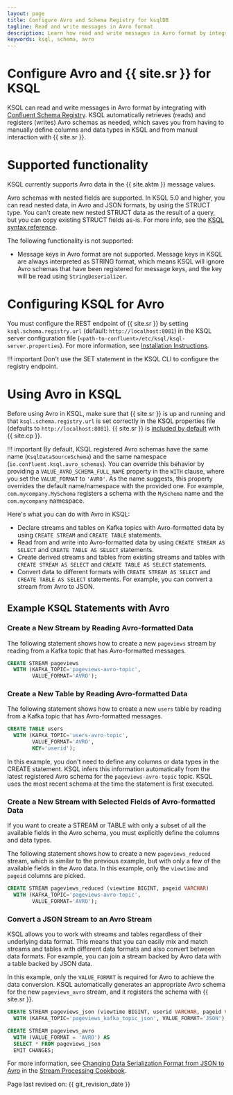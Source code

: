 ```yaml
---
layout: page
title: Configure Avro and Schema Registry for ksqlDB
tagline: Read and write messages in Avro format
description: Learn how read and write messages in Avro format by integrating ksqlDB with Confluent Schema Registry
keywords: ksql, schema, avro
---
```


Configure Avro and {{ site.sr }} for KSQL
=========================================

KSQL can read and write messages in Avro format by integrating with
[Confluent Schema Registry](https://docs.confluent.io/current/schema-registry/index.html).
KSQL automatically retrieves (reads) and registers (writes) Avro schemas as
needed, which saves you from having to manually define columns
and data types in KSQL and from manual interaction with {{ site.sr }}.

Supported functionality
=======================

KSQL currently supports Avro data in the {{ site.aktm }} message
values.

Avro schemas with nested fields are supported. In KSQL 5.0 and higher,
you can read nested data, in Avro and JSON formats, by using the STRUCT
type. You can't create new nested STRUCT data as the result of a query,
but you can copy existing STRUCT fields as-is. For more info, see the
[KSQL syntax reference](../../developer-guide/syntax-reference.md#struct).

The following functionality is not supported:

-   Message keys in Avro format are not supported. Message keys in KSQL
    are always interpreted as STRING format, which means KSQL will
    ignore Avro schemas that have been registered for message keys, and
    the key will be read using `StringDeserializer`.

Configuring KSQL for Avro
=========================

You must configure the REST endpoint of {{ site.sr }} by setting
`ksql.schema.registry.url` (default: `http://localhost:8081`) in the
KSQL server configuration file
(`<path-to-confluent>/etc/ksql/ksql-server.properties`). For more
information, see [Installation Instructions](../installing.md#installation-instructions).

!!! important
      Don't use the SET statement in the KSQL CLI to configure the registry
      endpoint.

Using Avro in KSQL
==================

Before using Avro in KSQL, make sure that {{ site.sr }} is up and
running and that `ksql.schema.registry.url` is set correctly in the KSQL
properties file (defaults to `http://localhost:8081`). {{ site.sr }} is
[included by
default](https://docs.confluent.io/current/quickstart/index.html) with
{{ site.cp }}.

!!! important
      By default, KSQL registered Avro schemas have the same name
      (`KsqlDataSourceSchema`) and the same namespace
      (`io.confluent.ksql.avro_schemas`). You can override this behavior by
      providing a `VALUE_AVRO_SCHEMA_FULL_NAME` property in the `WITH` clause,
      where you set the `VALUE_FORMAT` to `'AVRO'`. As the name suggests, this
      property overrides the default name/namespace with the provided one.
      For example, `com.mycompany.MySchema` registers a schema with the
      `MySchema` name and the `com.mycompany` namespace.

Here's what you can do with Avro in KSQL:

-   Declare streams and tables on Kafka topics with Avro-formatted data
    by using `CREATE STREAM` and `CREATE TABLE` statements.
-   Read from and write into Avro-formatted data by using
    `CREATE STREAM AS SELECT` and `CREATE TABLE AS SELECT` statements.
-   Create derived streams and tables from existing streams and tables
    with `CREATE STREAM AS SELECT` and `CREATE TABLE AS SELECT`
    statements.
-   Convert data to different formats with `CREATE STREAM AS SELECT` and
    `CREATE TABLE AS SELECT` statements. For example, you can convert a
    stream from Avro to JSON.

Example KSQL Statements with Avro
---------------------------------

### Create a New Stream by Reading Avro-formatted Data

The following statement shows how to create a new `pageviews` stream by
reading from a Kafka topic that has Avro-formatted messages.

```sql
CREATE STREAM pageviews
  WITH (KAFKA_TOPIC='pageviews-avro-topic',
        VALUE_FORMAT='AVRO');
```

### Create a New Table by Reading Avro-formatted Data

The following statement shows how to create a new `users` table by
reading from a Kafka topic that has Avro-formatted messages.

```sql
CREATE TABLE users
  WITH (KAFKA_TOPIC='users-avro-topic',
        VALUE_FORMAT='AVRO',
        KEY='userid');
```

In this example, you don't need to define any columns or data types in
the CREATE statement. KSQL infers this information automatically from
the latest registered Avro schema for the `pageviews-avro-topic` topic.
KSQL uses the most recent schema at the time the statement is first
executed.

### Create a New Stream with Selected Fields of Avro-formatted Data

If you want to create a STREAM or TABLE with only a subset of all the
available fields in the Avro schema, you must explicitly define the
columns and data types.

The following statement shows how to create a new `pageviews_reduced`
stream, which is similar to the previous example, but with only a few of
the available fields in the Avro data. In this example, only the
`viewtime` and `pageid` columns are picked.

```sql
CREATE STREAM pageviews_reduced (viewtime BIGINT, pageid VARCHAR)
  WITH (KAFKA_TOPIC='pageviews-avro-topic',
        VALUE_FORMAT='AVRO');
```

### Convert a JSON Stream to an Avro Stream

KSQL allows you to work with streams and tables regardless of their
underlying data format. This means that you can easily mix and match
streams and tables with different data formats and also convert between
data formats. For example, you can join a stream backed by Avro data
with a table backed by JSON data.

In this example, only the `VALUE_FORMAT` is required for Avro to achieve
the data conversion. KSQL automatically generates an appropriate Avro
schema for the new `pageviews_avro` stream, and it registers the schema
with {{ site.sr }}.

```sql
CREATE STREAM pageviews_json (viewtime BIGINT, userid VARCHAR, pageid VARCHAR)
  WITH (KAFKA_TOPIC='pageviews_kafka_topic_json', VALUE_FORMAT='JSON');

CREATE STREAM pageviews_avro
  WITH (VALUE_FORMAT = 'AVRO') AS
  SELECT * FROM pageviews_json
  EMIT CHANGES;
```

For more information, see
[Changing Data Serialization Format from JSON to Avro](https://www.confluent.io/stream-processing-cookbook/ksql-recipes/changing-data-serialization-format-json-avro)
in the [Stream Processing Cookbook](https://www.confluent.io/product/ksql/stream-processing-cookbook).

Page last revised on: {{ git_revision_date }}
